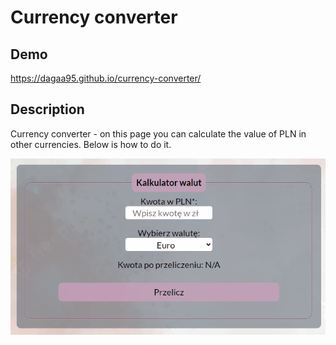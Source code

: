 # Currency converter


## Demo
https://dagaa95.github.io/currency-converter/


## Description
Currency converter - on this page you can calculate the value of PLN in other currencies.
Below is how to do it.

![gif](https://raw.githubusercontent.com/Dagaa95/currency-converter/main/gif/Animation.gif)